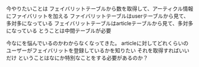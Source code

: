 今やりたいことは
フェイバリットテーブルから数を取得して、アーティクル情報にファイバリットを加える
ファイバリットテーブルはuserテーブルから見て、多対多になっている
フェイバリットテーブルはarticleテーブルから見て、多対多になっている
とうことは中間テーブルが必要

今なにを悩んでいるのかわからなくなってきた。
articleに対してどれくらいのユーザーがフェイバリットを登録しているかを知りたい
それを取得すればいいだけ
ということはなにか特別なことをする必要があるのか？
